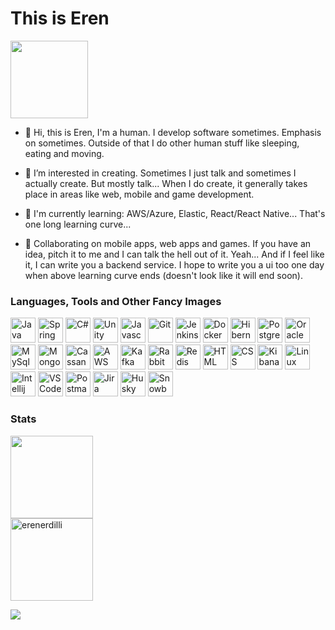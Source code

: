 <h1 align="left">This is Eren</h1>

<img height="124em"  src="https://media0.giphy.com/media/Nx0rz3jtxtEre/giphy.gif?cid=ecf05e47qodqko8hpzcki8iu6ocyodcv3a25o7iturhwtdhp&rid=giphy.gif&ct=g" />

- 👋 Hi, this is Eren, I'm a human. I develop software sometimes. Emphasis on sometimes. Outside of that I do other human stuff like sleeping, eating and moving.

- 👀 I’m interested in creating. Sometimes I just talk and sometimes I actually create. But mostly talk... When I do create, it generally takes place in areas like web, mobile and game development.

- 🌱 I'm currently learning: AWS/Azure, Elastic, React/React Native... That's one long learning curve...

- 💞️ Collaborating on mobile apps, web apps and games. If you have an idea, pitch it to me and I can talk the hell out of it. Yeah... And if I feel like it, I can write you a backend service. I hope to write you a ui too one day when above learning curve ends (doesn't look like it will end soon).

<h3 align="left">Languages, Tools and Other Fancy Images</h3>
<p>
  <a href="https://java.com/"><img height="40em" src="https://www.vectorlogo.zone/logos/java/java-icon.svg" alt="Java 8/11/17+" /></a>
  <a href="https://spring.io/"><img height="40em" src="https://www.vectorlogo.zone/logos/springio/springio-icon.svg" alt="Spring and Spring Boot" /></a>
  <a href="https://learn.microsoft.com/en-us/dotnet/csharp/"><img height="40em" src="https://cdn.worldvectorlogo.com/logos/c--4.svg" alt="C#" /></a>
  <a href="https://unity.com/"><img height="40em" src="https://www.vectorlogo.zone/logos/unity3d/unity3d-icon.svg" alt="Unity" /></a>
  <a href="https://javascript.com/" target="_blank"><img height="40em" src="https://upload.vectorlogo.zone/logos/javascript/images/239ec8a4-163e-4792-83b6-3f6d96911757.svg" alt="Javascript" /></a>
  <a href="https://git-scm.com/"><img height="40em" src="https://www.vectorlogo.zone/logos/git-scm/git-scm-icon.svg" alt="Git" /></a>
  <a href="https://jenkins.io/"><img height="40em" src="https://www.vectorlogo.zone/logos/jenkins/jenkins-icon.svg" alt="Jenkins" /></a>
  <a href="https://docker.com/"><img height="40em" src="https://www.vectorlogo.zone/logos/docker/docker-icon.svg" alt="Docker" /></a>
  <a href="https://hibernate.org/"><img height="40em" src="https://www.vectorlogo.zone/logos/hibernate/hibernate-icon.svg" alt="Hibernate" /></a>
  <a href="https://postgresql.org/"><img height="40em" src="https://www.vectorlogo.zone/logos/postgresql/postgresql-icon.svg" alt="Postgres" /></a>
  <a href="https://oracle.com/"><img height="40em" src="https://www.vectorlogo.zone/logos/oracle/oracle-icon.svg" alt="Oracle" /></a>
  <a href="https://mysql.com/"><img height="40em" src="https://www.vectorlogo.zone/logos/mysql/mysql-icon.svg" alt="MySql" /></a>
  <a href="https://mongodb.com/"><img height="40em" src="https://www.vectorlogo.zone/logos/mongodb/mongodb-icon.svg" alt="MongoDb" /></a>
  <a href="https://cassandra.apache.org/"><img height="40em" src="https://www.vectorlogo.zone/logos/apache_cassandra/apache_cassandra-icon.svg" alt="Cassandra" /></a>
  <a href="https://aws.amazon.com/"><img height="40em" src="https://www.vectorlogo.zone/logos/amazon_aws/amazon_aws-icon.svg" alt="AWS" /></a>
  <a href="https://kafka.apache.org/"><img height="40em" src="https://www.vectorlogo.zone/logos/apache_kafka/apache_kafka-icon.svg" alt="Kafka" /></a>
  <a href="https://rabbitmq.com/"><img height="40em" src="https://www.vectorlogo.zone/logos/rabbitmq/rabbitmq-icon.svg" alt="RabbitMQ" /></a>
  <a href="https://redis.io/"><img height="40em" src="https://www.vectorlogo.zone/logos/redis/redis-icon.svg" alt="Redis" /></a>
  <a href="https://html.com/"><img height="40em" src="https://www.vectorlogo.zone/logos/w3_html5/w3_html5-icon.svg" alt="HTML" /></a>
  <a href="https://developer.mozilla.org/en-US/docs/Web/CSS"><img height="40em" src="https://www.vectorlogo.zone/logos/w3_css/w3_css-icon.svg" alt="CSS" /></a>
  <a href="https://elastic.co/kibana/"><img height="40em" src="https://www.vectorlogo.zone/logos/elasticco_kibana/elasticco_kibana-icon.svg" alt="Kibana" /></a>
  <a href="https://linux.org/"><img height="40em" src="https://www.vectorlogo.zone/logos/linux/linux-icon.svg" alt="Linux" /></a>
  <a href="https://jetbrains.com/idea/"><img height="40em" src="https://www.vectorlogo.zone/logos/jetbrains/jetbrains-icon.svg" alt="Intellij" /></a>
  <a href="https://code.visualstudio.com/"><img height="40em" src="https://www.vectorlogo.zone/logos/visualstudio_code/visualstudio_code-icon.svg" alt="VSCode" /></a>
  <a href="https://postman.com/"><img height="40em" src="https://www.vectorlogo.zone/logos/getpostman/getpostman-icon.svg" alt="Postman" /></a>
  <a href="https://atlassian.com/software/jira"><img height="40em" src="https://www.vectorlogo.zone/logos/atlassian_jira/atlassian_jira-icon.svg" alt="Jira" /></a>
  <a href="https://www.akc.org/dog-breeds/siberian-husky/"><img height="40em" src="https://cdn.iconscout.com/icon/premium/png-256-thumb/siberian-husky-3470544-2903417.png" alt="Husky" /></a>
  <a href="https://www.redbull.com/gb-en/tags/snowboarding"><img height="40em" src="https://cdn.iconscout.com/icon/premium/png-256-thumb/snowboard-3005711-2514046.png" alt="Snowboard" /></a>
</p>
<h3 align="left">Stats</h3>
<p>
<img height="132em" src="https://github-readme-stats.vercel.app/api?username=erenerdilli&&theme=synthwave&show_icons=true&hide_border=true" />
<br>
<img height="132em"  src="https://github-readme-streak-stats.herokuapp.com/?user=erenerdilli&theme=synthwave&hide_border=true" alt="erenerdilli" />
  
![](https://komarev.com/ghpvc/?username=erenerdilli&color=5e4a7c&style=flat&label=Views)

<!---
erenerdilli/erenerdilli is a ✨ special ✨ repository because its `README.md` (this file) appears on your GitHub profile.
--->
